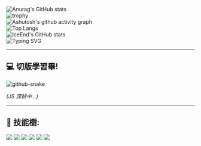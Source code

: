 ![Anurag's GitHub stats](https://github-readme-stats.vercel.app/api?username=EricChung1024)  
![trophy](https://github-profile-trophy.vercel.app/?username=EricChung1024)  
![Ashutosh's github activity graph](https://github-readme-activity-graph.vercel.app/graph?username=EricChung1024)  
![Top Langs](https://github-readme-stats.vercel.app/api/top-langs/?username=EricChung1024)  
![IceEnd's GitHub stats](https://github-immortality.vercel.app/api?username=EricChung1024)  
![Typing SVG](https://readme-typing-svg.demolab.com/?lines=意志會帶你突破重圍!!!!!)  

---

## 💻 切版學習畢!
<picture>
  <source media="(prefers-color-scheme: light)" srcset="https://github.com/EricChung1024/growth/blob/main/.github/github-snake.svg" />
  <source media="(prefers-color-scheme: dark)" srcset="https://github.com/EricChung1024/growth/blob/main/.github/github-snake.svg" />
  <img alt="github-snake" src="https://github.com/EricChung1024/growth/blob/main/.github/github-snake.svg" />
</picture>  

*(JS 深耕中...)*

---

## 🌳 技能樹:
<img src="https://img.shields.io/badge/-HTML5-E34F26?style=flat-square&logo=html5&logoColor=white" />  
<img src="https://img.shields.io/badge/-CSS3-1572B6?style=flat-square&logo=css3&logoColor=white" />  
<img src="https://img.shields.io/badge/-JavaScript-F7DF1E?style=flat-square&logo=javascript&logoColor=black" />  
<img src="https://img.shields.io/badge/-Python-3776AB?style=flat-square&logo=python&logoColor=white" />  
<img src="https://img.shields.io/badge/-Vue.js-4FC08D?style=flat-square&logo=vue.js&logoColor=white" />  
<img src="https://img.shields.io/badge/-Django-092E20?style=flat-square&logo=django&logoColor=white" />  

